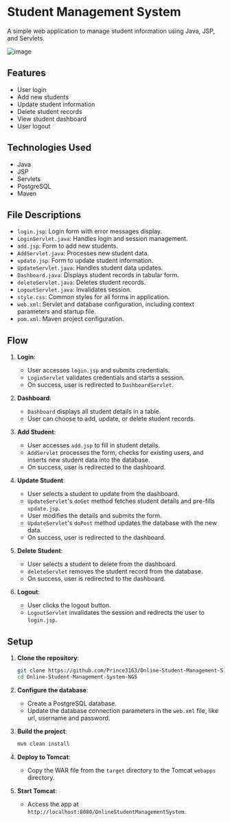 # Student Management System

A simple web application to manage student information using Java, JSP, and Servlets.

![image](https://github.com/user-attachments/assets/6e2b1827-267f-4b0f-9e78-2456138abf0a)


## Features

- User login
- Add new students
- Update student information
- Delete student records
- View student dashboard
- User logout

## Technologies Used

- Java
- JSP
- Servlets
- PostgreSQL
- Maven

## File Descriptions

- `login.jsp`: Login form with error messages display.
- `LoginServlet.java`: Handles login and session management.
- `add.jsp`: Form to add new students.
- `AddServlet.java`: Processes new student data.
- `update.jsp`: Form to update student information.
- `UpdateServlet.java`: Handles student data updates.
- `Dashboard.java`: Displays student records in tabular form.
- `deleteServlet.java`: Deletes student records.
- `LogoutServlet.java`: Invalidates session.
- `style.css`: Common styles for all forms in application.
- `web.xml`: Servlet and database configuration, including context parameters and startup file.
- `pom.xml`: Maven project configuration.

## Flow

1. **Login**:
   - User accesses `login.jsp` and submits credentials.
   - `LoginServlet` validates credentials and starts a session.
   - On success, user is redirected to `DashboardServlet`.

2. **Dashboard**:
   - `Dashboard` displays all student details in a table.
   - User can choose to add, update, or delete student records.

3. **Add Student**:
   - User accesses `add.jsp` to fill in student details.
   - `AddServlet` processes the form, checks for existing users, and inserts new student data into the database.
   - On success, user is redirected to the dashboard.

4. **Update Student**:
   - User selects a student to update from the dashboard.
   - `UpdateServlet`'s `doGet` method fetches student details and pre-fills `update.jsp`.
   - User modifies the details and submits the form.
   - `UpdateServlet`'s `doPost` method updates the database with the new data.
   - On success, user is redirected to the dashboard.

5. **Delete Student**:
   - User selects a student to delete from the dashboard.
   - `deleteServlet` removes the student record from the database.
   - On success, user is redirected to the dashboard.

6. **Logout**:
   - User clicks the logout button.
   - `LogoutServlet` invalidates the session and redirects the user to `login.jsp`.

## Setup

1. **Clone the repository**:
    ```sh
    git clone https://github.com/Prince3163/Online-Student-Management-System-NGS.git
    cd Online-Student-Management-System-NGS
    ```

2. **Configure the database**:
    - Create a PostgreSQL database.
    - Update the database connection parameters in the `web.xml` file, like url, username and password.

3. **Build the project**:
    ```sh
    mvn clean install
    ```

4. **Deploy to Tomcat**:
    - Copy the WAR file from the `target` directory to the Tomcat `webapps` directory.

5. **Start Tomcat**:
    - Access the app at `http://localhost:8080/OnlineStudentManagementSystem`.
